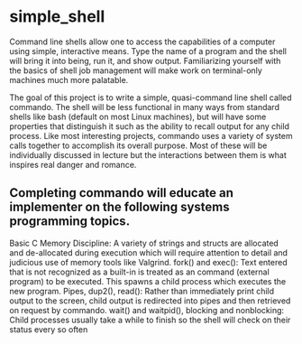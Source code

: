 # simple_shell

Command line shells allow one to access the capabilities of a computer using simple, interactive means. Type the name of a program and the shell will bring it into being, run it, and show output. Familiarizing yourself with the basics of shell job management will make work on terminal-only machines much more palatable.

The goal of this project is to write a simple, quasi-command line shell called commando. The shell will be less functional in many ways from standard shells like bash (default on most Linux machines), but will have some properties that distinguish it such as the ability to recall output for any child process. Like most interesting projects, commando uses a variety of system calls together to accomplish its overall purpose. Most of these will be individually discussed in lecture but the interactions between them is what inspires real danger and romance.

## Completing commando will educate an implementer on the following systems programming topics.

Basic C Memory Discipline: A variety of strings and structs are allocated and de-allocated during execution which will require attention to detail and judicious use of memory tools like Valgrind.
fork() and exec(): Text entered that is not recognized as a built-in is treated as an command (external program) to be executed. This spawns a child process which executes the new program.
Pipes, dup2(), read(): Rather than immediately print child output to the screen, child output is redirected into pipes and then retrieved on request by commando.
wait() and waitpid(), blocking and nonblocking: Child processes usually take a while to finish so the shell will check on their status every so often
